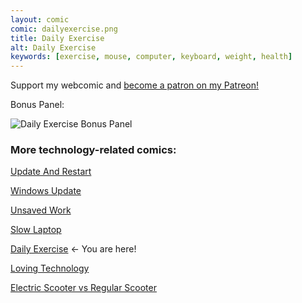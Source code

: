 ```yaml
---
layout: comic
comic: dailyexercise.png
title: Daily Exercise
alt: Daily Exercise
keywords: [exercise, mouse, computer, keyboard, weight, health]
---
```


Support my webcomic and [become a patron on my Patreon!](https://www.patreon.com/lolnein)

Bonus Panel:

![Daily Exercise Bonus Panel](/images/dailyexercise_bonus.png)


### More technology-related comics:

[Update And Restart](https://lolnein.com/2018/01/26/updateandrestart/)

[Windows Update](https://lolnein.com/2018/06/14/windowsupdate/)

[Unsaved Work](https://lolnein.com/2018/06/18/unsavedwork/)

[Slow Laptop](https://lolnein.com/2018/08/30/slowlaptop/)

[Daily Exercise](https://lolnein.com/2019/05/28/dailyexercise/) <- You are here!

[Loving Technology](https://lolnein.com/2019/11/06/lovingtechnology/)

[Electric Scooter vs Regular Scooter](https://lolnein.com/2019/11/12/electricscootervsregularscooter/)
